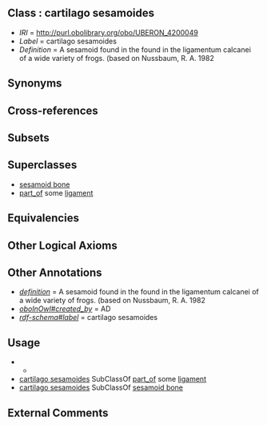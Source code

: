 
## Class : cartilago sesamoides

 * *IRI* = http://purl.obolibrary.org/obo/UBERON_4200049
 * *Label* = cartilago sesamoides
 * *Definition* = A sesamoid found in the found in the ligamentum calcanei of a wide variety of frogs. (based on Nussbaum, R. A. 1982

## Synonyms


## Cross-references


## Subsets


## Superclasses

 * [sesamoid bone](../../UBERON/79/UBERON_0001479.md)
 * [part_of](../../BFO/50/BFO_0000050.md) some [ligament](../../UBERON/11/UBERON_0000211.md)

## Equivalencies


## Other Logical Axioms


## Other Annotations

 * *[definition](../../IAO/15/IAO_0000115.md)* = A sesamoid found in the found in the ligamentum calcanei of a wide variety of frogs. (based on Nussbaum, R. A. 1982
 * *[oboInOwl#created_by](../../oboInOwl#created/by/oboInOwl#created_by.md)* = AD
 * *[rdf-schema#label](../../el/rdf-schema#label.md)* = cartilago sesamoides

## Usage

 * -
 * [cartilago sesamoides](../../UBERON/49/UBERON_4200049.md) SubClassOf [part_of](../../BFO/50/BFO_0000050.md) some [ligament](../../UBERON/11/UBERON_0000211.md)
 * [cartilago sesamoides](../../UBERON/49/UBERON_4200049.md) SubClassOf [sesamoid bone](../../UBERON/79/UBERON_0001479.md)

## External Comments

